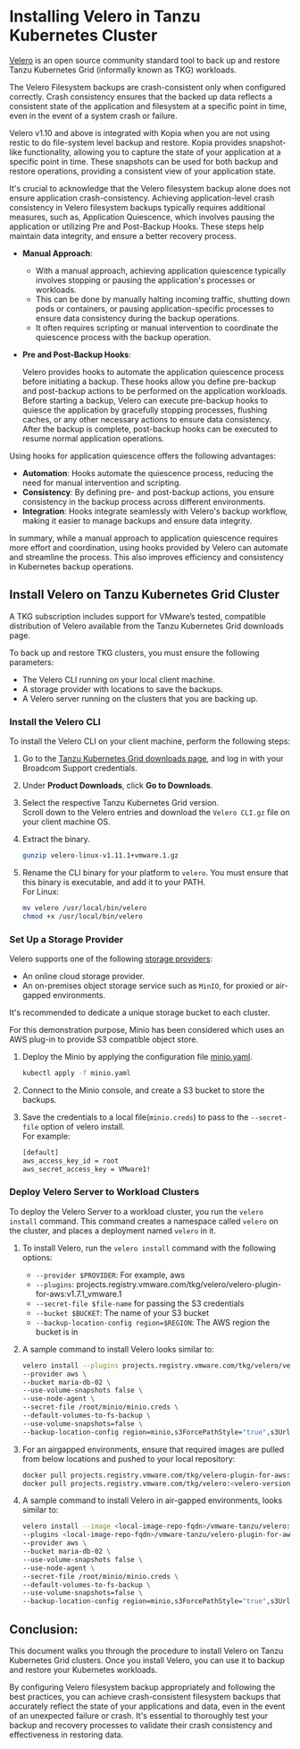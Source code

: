 # Installing Velero in Tanzu Kubernetes Cluster

 [Velero](https://velero.io/docs) is an open source community standard tool to back up and restore Tanzu Kubernetes Grid (informally known as TKG) workloads.

 The Velero Filesystem backups are crash-consistent only when configured correctly. Crash consistency ensures that the backed up data reflects a consistent state of the application and filesystem at a specific point in time, even in the event of a system crash or failure.

Velero v1.10 and above is integrated with Kopia when you are not using restic to do file-system level backup and restore. Kopia provides snapshot-like functionality, allowing you to capture the state of your application at a specific point in time. These snapshots can be used for both backup and restore operations, providing a consistent view of your application state.

It's crucial to acknowledge that the Velero filesystem backup alone does not ensure application crash-consistency. Achieving application-level crash consistency in Velero filesystem backups typically requires additional measures, such as, Application Quiescence, which involves pausing the application or utilizing Pre and Post-Backup Hooks. These steps help maintain data integrity, and ensure a better recovery process.


- **Manual Approach**:

    - With a manual approach, achieving application quiescence typically involves stopping or pausing the application's processes or workloads.
    - This can be done by manually halting incoming traffic, shutting down pods or containers, or pausing application-specific processes to ensure data consistency during the backup operations.
    - It often requires scripting or manual intervention to coordinate the quiescence process with the backup operation.

- **Pre and Post-Backup Hooks**:

    Velero provides hooks to automate the application quiescence process before initiating a backup. These hooks allow you define pre-backup and post-backup actions to be performed on the application workloads. Before starting a backup, Velero can execute pre-backup hooks to quiesce the application by gracefully stopping processes, flushing caches, or any other necessary actions to ensure data consistency. After the backup is complete, post-backup hooks can be executed to resume normal application operations.

Using hooks for application quiescence offers the following advantages:

- **Automation**: Hooks automate the quiescence process, reducing the need for manual intervention and scripting.
- **Consistency**: By defining pre- and post-backup actions, you ensure consistency in the backup process across different environments.
- **Integration**: Hooks integrate seamlessly with Velero's backup workflow, making it easier to manage backups and ensure data integrity.

In summary, while a manual approach to application quiescence requires more effort and coordination, using hooks provided by Velero can automate and streamline the process. This also improves efficiency and consistency in Kubernetes backup operations.


## Install Velero on Tanzu Kubernetes Grid Cluster


 A TKG subscription includes support for VMware’s tested, compatible distribution of Velero available from the Tanzu Kubernetes Grid downloads page.

To back up and restore TKG clusters, you must ensure the following parameters:

- The Velero CLI running on your local client machine.
- A storage provider with locations to save the backups.
- A Velero server running on the clusters that you are backing up.



### Install the Velero CLI

To install the Velero CLI on your client machine, perform the following steps:

1. Go to the [Tanzu Kubernetes Grid downloads page](https://support.broadcom.com/group/ecx/productdownloads?subfamily=VMware%20Tanzu%20Kubernetes%20Grid), and log in with your Broadcom Support credentials.
1. Under **Product Downloads**, click **Go to Downloads**.
3. Select the respective Tanzu Kubernetes Grid version. 
</br>Scroll down to the Velero entries and download the `Velero CLI.gz` file on your client machine OS. 
1. Extract the binary.

    ```bash
    gunzip velero-linux-v1.11.1+vmware.1.gz
    ```
1. Rename the CLI binary for your platform to `velero`. You must ensure that this binary is executable, and add it to your PATH. <br>
For Linux:

    ```bash
    mv velero /usr/local/bin/velero
    chmod +x /usr/local/bin/velero
    ```

### Set Up a Storage Provider
Velero supports one of the following [storage providers](https://velero.io/docs/main/supported-providers):

- An online cloud storage provider.
- An on-premises object storage service such as `MinIO`, for proxied or air-gapped environments.

It's recommended to dedicate a unique storage bucket to each cluster. 

For this demonstration purpose, Minio has been considered which uses an AWS plug-in to provide S3 compatible object store.

1.  Deploy the Minio by applying the configuration file [minio.yaml](./resources/velero-with-restic/minio.yml).

    ```bash
    kubectl apply -f minio.yaml
    ```
1. Connect to the Minio console, and create a S3 bucket to store the backups. 
1. Save the credentials to a local file(`minio.creds`) to pass to the `--secret-file` option of velero install. </br>For example:

    ```bash
    [default]
    aws_access_key_id = root
    aws_secret_access_key = VMware1!
    ```

### Deploy Velero Server to Workload Clusters

To deploy the Velero Server to a workload cluster, you run the `velero install` command. This command creates a namespace called `velero` on the cluster, and places a deployment named `velero` in it.

1. To install Velero, run the `velero install` command with the following options:

    - `--provider $PROVIDER`: For example, aws
    - `--plugins`: projects.registry.vmware.com/tkg/velero/velero-plugin-for-aws:v1.7.1_vmware.1
    - `--secret-file $file-name`  for passing the S3 credentials
    - `--bucket $BUCKET`: The name of your S3 bucket
    - `--backup-location-config region=$REGION`: The AWS region the bucket is in
 

1. A sample command to install Velero looks similar to:

    ```bash
    velero install --plugins projects.registry.vmware.com/tkg/velero/velero-plugin-for-aws:v1.7.1_vmware.1 \
    --provider aws \
    --bucket maria-db-02 \
    --use-volume-snapshots false \
    --use-node-agent \
    --secret-file /root/minio/minio.creds \
    --default-volumes-to-fs-backup \
    --use-volume-snapshots=false \
    --backup-location-config region=minio,s3ForcePathStyle="true",s3Url=http://172.30.40.47:9000
    ```

3. For an airgapped environments, ensure that required images are pulled from below locations and pushed to your local repository:

    ```bash
    docker pull projects.registry.vmware.com/tkg/velero-plugin-for-aws:<velero version>
    docker pull projects.registry.vmware.com/tkg/velero:<velero-version>
    ```

4. A sample command to install Velero in air-gapped environments, looks similar to:


    ```bash
    velero install --image <local-image-repo-fqdn>/vmware-tanzu/velero:v1.11.1_vmware.1 \
    --plugins <local-image-repo-fqdn>/vmware-tanzu/velero-plugin-for-aws:v1.7.1_vmware.1 \
    --provider aws \
    --bucket maria-db-02 \
    --use-volume-snapshots false \
    --use-node-agent \
    --secret-file /root/minio/minio.creds \
    --default-volumes-to-fs-backup \
    --use-volume-snapshots=false \
    --backup-location-config region=minio,s3ForcePathStyle="true",s3Url=http://172.30.40.47:9000
    ```


## Conclusion:

This document walks you through the procedure to install Velero on Tanzu Kubernetes Grid clusters. Once you install Velero, you can use it to backup and restore your Kubernetes workloads.

By configuring Velero filesystem backup appropriately and following the best practices, you can achieve crash-consistent filesystem backups that accurately reflect the state of your applications and data, even in the event of an unexpected failure or crash. It's essential to thoroughly test your backup and recovery processes to validate their crash consistency and effectiveness in restoring data.
